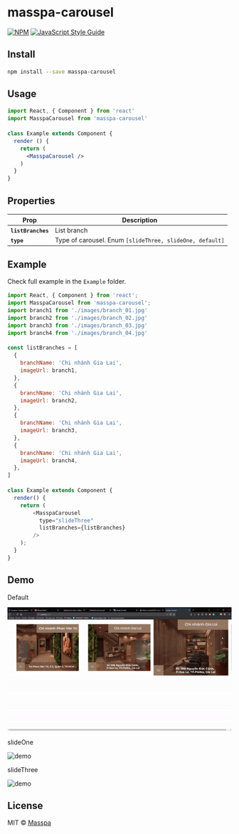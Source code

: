 # masspa-carousel

> 

[![NPM](https://img.shields.io/npm/v/masspa-carousel.svg)](https://www.npmjs.com/package/masspa-carousel) [![JavaScript Style Guide](https://img.shields.io/badge/code_style-standard-brightgreen.svg)](https://standardjs.com)

## Install

```bash
npm install --save masspa-carousel
```

## Usage

```jsx
import React, { Component } from 'react'
import MasspaCarousel from 'masspa-carousel'

class Example extends Component {
  render () {
    return (
      <MasspaCarousel />
    )
  }
}
```

## Properties

| Prop                      | Description                                                                                                                                                                                                                                                                                                             |
| ------------------------- | ----------------------------------------------------------------------------------------------------------------------------------------------------------------------------------------------------------------------------------------------------------------------------------------------------------------------- |
| **`listBranches`**               | List branch                                                                                                                                                                                                                                         |
| **`type`**               | Type of carousel. Enum `[slideThree, slideOne, default]`                                                                                                                                                                                                                                |


## Example

Check full example in the `Example` folder.

```js
import React, { Component } from 'react';
import MasspaCarousel from 'masspa-carousel';
import branch1 from './images/branch_01.jpg'
import branch2 from './images/branch_02.jpg'
import branch3 from './images/branch_03.jpg'
import branch4 from './images/branch_04.jpg'

const listBranches = [
  {
    branchName: 'Chi nhánh Gia Lai',
    imageUrl: branch1,
  },
  {
    branchName: 'Chi nhánh Gia Lai',
    imageUrl: branch2,
  },
  {
    branchName: 'Chi nhánh Gia Lai',
    imageUrl: branch3,
  },
  {
    branchName: 'Chi nhánh Gia Lai',
    imageUrl: branch4,
  },
]

class Example extends Component {
  render() {
    return (
        <MasspaCarousel 
          type="slideThree"
          listBranches={listBranches}
        />
    );
  }
}
```

## Demo
Default

![demo](https://raw.githubusercontent.com/thinktodo-dev/Carousel/master/example/default.gif)

slideOne

![demo](https://raw.githubusercontent.com/thinktodo-dev/Carousel/master/example/slideOne.gif)

slideThree

![demo](https://prnt.sc/sstebn)
## License

MIT © [Masspa](https://github.com/thinktodo-dev)
